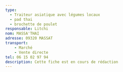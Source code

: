 ```yaml
---
type:
  - Traiteur asiatique avec légumes locaux
  - pad thai
  - brochette de poulet
responsable: Litchi
nom: MASSA'THAI
adresse: 09320 MASSAT
transport:
    - Marché
    - Vente directe
tel: 06 15 02 97 94
description: Cette fiche est en cours de rédaction
---
```

